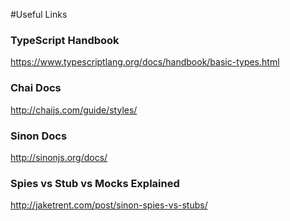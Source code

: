 #Useful Links

### TypeScript Handbook
https://www.typescriptlang.org/docs/handbook/basic-types.html

### Chai Docs
http://chaijs.com/guide/styles/

### Sinon Docs
http://sinonjs.org/docs/

### Spies vs Stub vs Mocks Explained
http://jaketrent.com/post/sinon-spies-vs-stubs/

